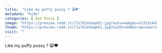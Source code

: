 ```yaml
---
title:  "Like my puffy pussy ? 😸♥️"
metadate: "hide"
categories: [ God Pussy ]
image: "https://preview.redd.it/llz351m3aqm51.jpg?auto=webp&s=3c553c64245370abc75784e4ec2dd173c24c30d9"
thumb: "https://preview.redd.it/llz351m3aqm51.jpg?width=640&crop=smart&auto=webp&s=7ec13137566caadbd250e2fa97a47bf9f9e85ec9"
visit: ""
---
```

Like my puffy pussy ? 😸♥️
